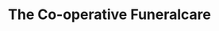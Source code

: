 ---
title: "The Co-operative Funeralcare"
url: /kingston-upon-hull/the-co-operative-funeralcare/
shop: funeral directors
---